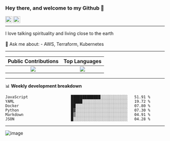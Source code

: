 ### Hey there, and welcome to my Github 👋

<a href="https://www.linkedin.com/in/ibrahiem-mohammad/" target="_blank">
  <img align="left" alt="Ibrahiem's LinkdeIn" width="22px" src="https://cdn.worldvectorlogo.com/logos/linkedin-icon-2.svg"/>
</a>
<a href="https://imohammd.netlify.app/" target="_blank">
  <img align="left" alt="Ibrahiem's Website" width="22px" src="https://cdn.worldvectorlogo.com/logos/netlify.svg"/>
</a>
<br>
<hr>
I love talking spirituality and living close to the earth
<br>
<br>
💬 Ask me about: 
- AWS, Terraform, Kubernetes

-------

Public Contributions             |  Top Languages
:-------------------------:|:-------------------------:
![](https://github-readme-stats.vercel.app/api?username=ibrahiem96&show_icons=true&count_private=true&bg_color=30,e96443,904e95&title_color=fff&text_color=fff)  |  ![](https://github-readme-stats.vercel.app/api/top-langs/?username=ibrahiem96&layout=compact&bg_color=30,e96443,904e95&title_color=fff&text_color=fff&hide=html,css)

-------
📊 **Weekly development breakdown**
<!--START_SECTION:waka-->

```text
JavaScript                   █████████████░░░░░░░░░░░░   51.91 %
YAML                         █████░░░░░░░░░░░░░░░░░░░░   19.72 %
Docker                       ██░░░░░░░░░░░░░░░░░░░░░░░   07.80 %
Python                       █▓░░░░░░░░░░░░░░░░░░░░░░░   07.30 %
Markdown                     █▒░░░░░░░░░░░░░░░░░░░░░░░   04.91 %
JSON                         █░░░░░░░░░░░░░░░░░░░░░░░░   04.28 %
```

<!--END_SECTION:waka-->
-------









<!--Pokemon Sprite-->
![image](https://raw.githubusercontent.com/PokeAPI/sprites/master/sprites/pokemon/373.png)